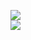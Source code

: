 [![](https://img.shields.io/badge/Made%20With-Github%20Spray-lightgrey.svg?style=for-the-badge&logo=github)](https://github.com/Annihil/github-spray#10241)  
[![](https://i.imgur.com/2DrTn0Z.gif)](https://github.com/Annihil/github-spray)